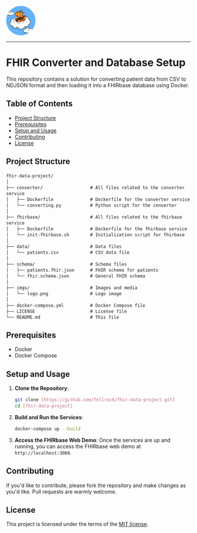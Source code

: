 ![Logo KravelaCloud](imgs/tinny_round_logo_v00.png)
***
# FHIR Converter and Database Setup

This repository contains a solution for converting patient data from CSV to NDJSON format and then loading it into a FHIRbase database using Docker.

## Table of Contents

- [Project Structure](#project-structure)
- [Prerequisites](#prerequisites)
- [Setup and Usage](#setup-and-usage)
- [Contributing](#contributing)
- [License](#license)

## Project Structure

```
fhir-data-project/
│
├── converter/                  # All files related to the converter service
│   ├── Dockerfile              # Dockerfile for the converter service
│   └── converting.py           # Python script for the converter
│
├── fhirbase/                   # All files related to the fhirbase service
│   ├── Dockerfile              # Dockerfile for the fhirbase service
│   └── init-fhirbase.sh        # Initialization script for fhirbase
│
├── data/                       # Data files
│   └── patients.csv            # CSV data file
│
├── schema/                     # Schema files
│   ├── patients.fhir.json      # FHIR schema for patients
│   └── fhir.schema.json        # General FHIR schema
│
├── imgs/                       # Images and media
│   └── logo.png                # Logo image
│
├── docker-compose.yml          # Docker Compose file
├── LICENSE                     # License file
└── README.md                   # This file
```

## Prerequisites

- Docker
- Docker Compose

## Setup and Usage

1. **Clone the Repository**:
   ```bash
   git clone [https://github.com/fellrock/fhir-data-project.git]
   cd [fhir-data-project]
   ```

2. **Build and Run the Services**:
   ```bash
   docker-compose up --build
   ```

3. **Access the FHIRbase Web Demo**:
   Once the services are up and running, you can access the FHIRbase web demo at `http://localhost:3000`.

## Contributing

If you'd like to contribute, please fork the repository and make changes as you'd like. Pull requests are warmly welcome.

## License

This project is licensed under the terms of the [MIT license](LICENSE).